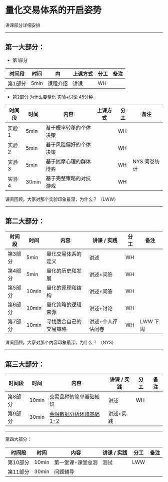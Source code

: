 # 量化交易体系的开启姿势

讲课部分详细安排

---

## 第一大部分：

* 第1部分

| 时间段 | 时间 | 内 | 上课方式 | 分工 | 备注 |
| - | - | - | - | - | - |
| 第1部分  | 5min | 课程介绍  |   讲课    | WH  |  |

* 第2部分 为什么要量化 实验+讨论 45分钟

| 时间段 | 时间 | 内容        | 上课方式 | 分工 | 备注 |
| - | - | - | - | - | - |
| 实验1  | 5min | 基于概率转移的个体决策  |      |  WH |  |
| 实验2  | 5min | 基于风险偏好的个体决策  |      |  WH |  |
| 实验3  | 5min | 基于揣摩心理的群体博弈  |      |  WH | NYS 问卷统计 |
| 实验4  | 30min | 基于完整策略的对抗游戏  |     |  WH |  |

课间回顾，大家对那个实验印象最深，为什么？ （LWW）

---

## 第二大部分：

| 时间段 | 时间 | 内容 | 讲课 / 实践 | 分工 | 备注 |
| - | - | - | - | - | - |
| 第3部分  | 5min | 量化交易体系的定义  | 讲述  | WH  |  |
| 第4部分  | 5min | 量化的历史和发展  | 讲述+问答 | WH  |  |
| 第5部分  | 10min | 量化的原理和结构  | 讲述+问答 | WH   |  |
| 第6部分  | 10min | 量化策略的逻辑来源  | 讲述+讨论 | WH  |  |
| 第7部分  | 10min | 寻找适合自己的交易策略  | 讲述+个人评估问卷 |  WH  |  LWW 下周|

课间回顾，大家对那个内容印象最深，为什么？ （NYS）

---

## 第三大部分：

| 时间段 | 时间 | 内容 | 讲课 / 实践 | 分工 | 备注 |
| - | - | - | - | - | - |
| 第8部分  | 10min | 交易品种的简单基础知识  | 讲述  |  WH  |  |
| 第9部分  | 30min | [金融数据分析环境基础1-2](WW1-FBD.md)  | 讲述+实践 |   |  | 

---

第四大部分：

| 时间段 | 时间 | 内容 | 讲课 / 实践 | 分工 | 备注 |
| - | - | - | - | - | - |
| 第10部分  | 10min | 第一堂课-课堂总测  | 测试  |  LWW  |  |
| 第11部分  | 30min | 问题辅导   |   |   |  |

